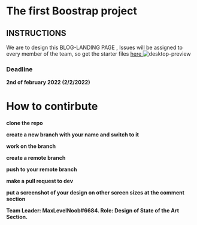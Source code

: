 # The first Boostrap project

## INSTRUCTIONS

We are to design this BLOG-LANDING PAGE , Issues will be assigned to every member of the team, so get the starter files [ here ]( https://drive.google.com/drive/folders/1AjZxrS-f_ypcDDkSjr8JpVQrNinEQP8j?usp=sharing "project1 starter files") ![desktop-preview](https://user-images.githubusercontent.com/80168865/150504752-0d0e46b0-994c-49ab-b640-fb37140d443c.jpg)

### Deadline
**2nd of february 2022 (2/2/2022)**



# How to contirbute

**clone the repo**

**create a new branch with your name and switch to it**

**work on the branch**

**create a remote branch**

**push to your remote branch**

**make a pull request to dev**

**put a screenshot of your design on other screen sizes at the comment section**



**Team Leader: MaxLevelNoob#6684. Role: Design of State of the Art Section.**
